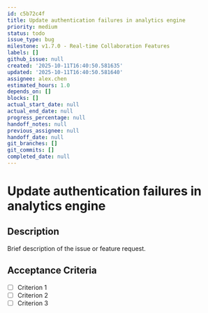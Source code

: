 ```yaml
---
id: c5b72c4f
title: Update authentication failures in analytics engine
priority: medium
status: todo
issue_type: bug
milestone: v1.7.0 - Real-time Collaboration Features
labels: []
github_issue: null
created: '2025-10-11T16:40:50.581635'
updated: '2025-10-11T16:40:50.581640'
assignee: alex.chen
estimated_hours: 1.0
depends_on: []
blocks: []
actual_start_date: null
actual_end_date: null
progress_percentage: null
handoff_notes: null
previous_assignee: null
handoff_date: null
git_branches: []
git_commits: []
completed_date: null
---
```


# Update authentication failures in analytics engine

## Description

Brief description of the issue or feature request.

## Acceptance Criteria

- [ ] Criterion 1
- [ ] Criterion 2
- [ ] Criterion 3